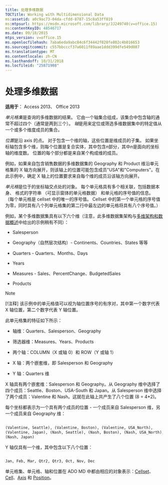 ```yaml
---
title: 处理多维数据
TOCTitle: Working with Multidimensional Data
ms:assetid: a0c9ac73-04da-cfdd-8787-15c8a53ff819
ms:mtpsurl: https://msdn.microsoft.com/library/JJ249740(v=office.15)
ms:contentKeyID: 48546717
ms.date: 09/18/2015
mtps_version: v=office.15
ms.openlocfilehash: 7aba6eda9abc84c6f34442f828fe802c4b016653
ms.sourcegitcommit: c557bbcccf37a6011f89aae1ddd399dfe549d087
ms.translationtype: MT
ms.contentlocale: zh-CN
ms.lasthandoff: 10/31/2018
ms.locfileid: "25871988"
---
```

# <a name="working-with-multidimensional-data"></a>处理多维数据


**适用于**： Access 2013、 Office 2013

*单元格集*是查询的多维数据的结果。 它由一个轴集合组成，该集合中包含轴的通常不超过四个（通常是两到三个）。 *轴*是用来定位或筛选多维数据集中的特定值从一个或多个维度成员的集合。

*位置*是沿 axis 的点。 对于包含一个维的轴，这些位置是维成员的子集。 如果坐标轴包含多个维，则每个位置是复合实体，其中包含*n*部分，其中*n*是面向的坐标轴的维度数。 位置的每个部分都是来自某个构成维的成员。

例如，如果来自包含销售数据的多维数据集的 Geography 和 Product 维沿单元格集的 X 轴方向展开，则该轴上的位置可能包含成员"USA"和"Computers"。在此示例中，确定 X 轴上的位置要求来自每个维的成员沿该轴方向展开。

*单元格*是位于的坐标轴交点处的对象。 每个单元格具有多个相关联，包括数据本身、 格式的字符串 （可显示窗体的单元格数据） 和单元格的序号值的信息。 （每个单元格是 cellset 中的唯一的序号值。 Cellset 中的第一个单元格的序号值为零，同时具有八个列单元格集的第二行中最左边的单元格将具有八个序号值。）

例如，某个多维数据集具有以下六个维（注意，此多维数据集架构与[多维架构和数据概述](overview-of-multidimensional-schemas-and-data.md)中给出的示例稍有不同）：

  - Salesperson

  - Geography（自然层次结构）- Continents、Countries、States 等等

  - Quarters - Quarters、Months、Days

  - Years

  - Measures - Sales、PercentChange、BudgetedSales

  - Products


> [!NOTE]
> <P>[!注释] 该示例中的单元格值可以视为轴位置序号的有序对，其中第一个数字代表 X 轴位置，第二个数字代表 Y 轴位置。</P>



此单元格集的特征如下所示：

  - 轴维：Quarters、Salesperson、Geography

  - 筛选器维：Measures、Years、Products

  - 两个轴：COLUMN（X 或轴 0）和 ROW（Y 或轴 1）

  - X 轴：两个嵌套维，即 Salesperson 和 Geography

  - Y 轴：Quarters 维

X 轴具有两个嵌套维：Salesperson 和 Geography。从 Geography 维中选择了四个成员：Seattle、Boston、USA-South 和 Japan。从 Salesperson 维中选择了两个成员：Valentine 和 Nash。这就在此轴上共产生了八个位置 (8 = 4\*2)。

每个坐标都表示为一个具有两个成员的位置 - 一个成员来自 Salesperson 维，另一个成员来自 Geography 维：

```vb 
 
(Valentine, Seattle), (Valentine, Boston), (Valentine, USA_North), 
(Valentine, Japan), (Nash, Seattle), (Nash, Boston), (Nash, USA_North), 
(Nash, Japan) 
```

Y 轴仅具有一个维，其中包含以下八个位置：

```vb 
 
Jan, Feb, Mar, Qtr2, Qtr3, Oct, Nov, Dec 
```

单元格集、单元格、轴和位置在 ADO MD 中都由相应的对象表示：[Cellset](cellset-object-ado-md.md)、[Cell](cell-object-ado-md.md)、[Axis](axis-object-ado-md.md) 和 [Position](position-object-ado-md.md)。

